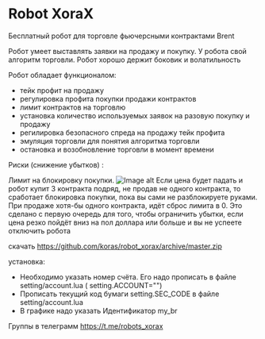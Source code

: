# Robot XoraX
Бесплатный робот для торговле фьючерсными контрактами Brent

Робот умеет выставлять заявки на продажу и покупку. У робота свой алгоритм торговли. 
Робот хорошо держит боковик и волатильность

Робот обладает функционалом:
- тейк профит на продажу
- регулировка профита покупки продажи контрактов
- лимит контрактов на торговлю
- установка количество используемых заявок на разовую покупку и продажу
- регилировка безопасного спреда на продажу тейк профита
- эмуляция торговли для понятия алгоритма торговли
- остановка и возобновление торговли в момент времени

Риски (снижение убытков) : 

Лимит на блокировку покупки. 
![Image alt](https://raw.githubusercontent.com/koras/robot_xorax/master/images/readme/risk_buy_block.PNG)
Если цена будет падать и робот купит 3 контракта подряд, не продав не одного контракта, то сработает блокировка покупки, пока вы сами не разблокируете руками. При продаже хотя-бы одного контракта, идёт сброс лимита в 0. Это сделано с первую очередь для того, чтобы ограничить убытки, если цена резко пойдёт вниз на пол доллара или больше и вы не успеете отключить робота 



скачать https://github.com/koras/robot_xorax/archive/master.zip 

установка:
- Необходимо указать номер счёта. Его надо прописать в файле setting/account.lua  ( setting.ACCOUNT="")
- Прописать  текущий код бумаги setting.SEC_CODE в файле setting/account.lua 
- В графике надо указать Идентификатор my_br


Группы в телеграмм https://t.me/robots_xorax

